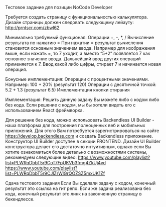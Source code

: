 Тестовое задание для позиции NoCode Developer


Требуется создать страницу с функциональностью калькулятора. Дизайн страницы должен следовать следующему лейауту: http://prntscr.com/zbwl62 

Минимально требуемый функционал:
Операции +, -, *, /
Вычисление результата по нажатию =
При нажатии = результат вычисления становится основным значением ввода. Например для изображения выше, если нажать =, то 7 уходит, а вместо “5+2” появляется 7 как основное значение ввода. Дальнейший ввод других операций применяется к 7. Ввод какой либо цифры, стирает 7 и начинается новая операция.

Бонусные имплементация:
Операции с процентными значениями. Например:
100 + 20% (результат 120)
Операции с десятичной точкой:
5.2 + 1.3 (результат 6.5)
Имплементация кнопки стирания

Имплементация:
Решить данную задачу Вы можете либо с кодом либо без кода. Если решение с кодом, мы бы хотели видеть его с использованием React фреймворка.

Для решение без кода, можно использовать Backendless UI Builder - наша платформа для построения полноценных веб и мобильных приложений. Для этого Вам потребуется зарегистрироваться на сайте https://develop.backendless.com и создать Backendless приложение. Конструктор UI Builder доступен в секции FRONTEND. Дизайн UI Builder конструктора делает его достаточно интуитивным, однако если Вы хотите ознакомиться более детально с возможностями системы, рекомендуем следующие видео:
https://www.youtube.com/playlist?list=PLWRqDbbT5r9CoT7FpUKVb3fmg4ZkUj4vd
https://www.youtube.com/playlist?list=PLWRqDbbT5r9CJlZrWlGrQOZSZ5mxUK1Zf

Сдача тестового задания
Если Вы сделали задачу с кодом, конечный результат это ссылка на гит репо. Если же задача реализована без кода, конечный результат это линк на законченную страницу в бекендлессе.


